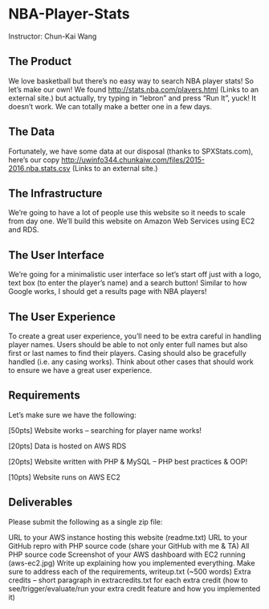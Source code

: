 # NBA-Player-Stats

Instructor: Chun-Kai Wang

 

## The Product

We love basketball but there’s no easy way to search NBA player stats! So let’s make our own! We found http://stats.nba.com/players.html (Links to an external site.) but actually, try typing in “lebron” and press “Run It”, yuck! It doesn’t work. We can totally make a better one in a few days.

## The Data

Fortunately, we have some data at our disposal (thanks to SPXStats.com), here’s our copy http://uwinfo344.chunkaiw.com/files/2015-2016.nba.stats.csv (Links to an external site.)

## The Infrastructure

We’re going to have a lot of people use this website so it needs to scale from day one. We’ll build this website on Amazon Web Services using EC2 and RDS.

## The User Interface

We’re going for a minimalistic user interface so let’s start off just with a logo, text box (to enter the player’s name) and a search button! Similar to how Google works, I should get a results page with NBA players!

## The User Experience

To create a great user experience, you’ll need to be extra careful in handling player names. Users should be able to not only enter full names but also first or last names to find their players. Casing should also be gracefully handled (i.e. any casing works). Think about other cases that should work to ensure we have a great user experience.

## Requirements

Let’s make sure we have the following:

[50pts] Website works – searching for player name works!

[20pts] Data is hosted on AWS RDS

[20pts] Website written with PHP & MySQL – PHP best practices & OOP!

[10pts] Website runs on AWS EC2
 

## Deliverables

Please submit the following as a single zip file:

URL to your AWS instance hosting this website (readme.txt)
URL to your GitHub repro with PHP source code (share your GitHub with me & TA)
All PHP source code
Screenshot of your AWS dashboard with EC2 running (aws-ec2.jpg)
Write up explaining how you implemented everything. Make sure to address each of the requirements, writeup.txt (~500 words)
Extra credits – short paragraph in extracredits.txt for each extra credit (how to see/trigger/evaluate/run your extra credit feature and how you implemented it)
